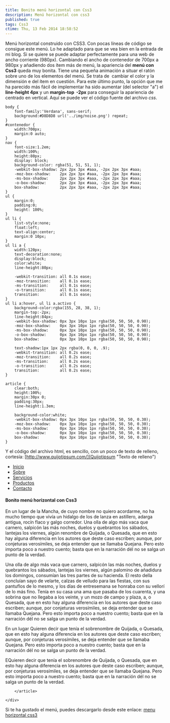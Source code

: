 ```yaml
---
title: Bonito menú horizontal con Css3
description: Menú horizontal con css3
published: true
tags: Css3
ctime: Thu, 13 Feb 2014 18:58:52
---
```


Menú horizontal construido con CSS3. Con pocas líneas de código se consigue este menú. Lo he adaptado para que se vea bien en la entrada de mi blog. Si se quiere se puede adaptar perfectamente para una web de ancho corriente (980px). Cambiando el ancho de contenedor de 700px a 980px y añadiendo dos ítem más de menú, la apariencia del **menú con Css3** queda muy bonita. Tiene una pequeña animación a situar el ratón sobre uno de los elementos del menú. Se trata de  cambiar el color y la dimensión e del ítem en cuestión. Para este último punto, la opción que me ha parecido más fácil de implementar ha sido aumentar (del selector "a") el **line-height 4px** y un **margin-top  -2px** para conseguir la apariencia de centrado en vertical. Aquí se puede ver el código fuente del archivo _css_.

```
body {
	font-family:'Verdana', sans-serif;
	background:#D8D8D8 url('../img/noise.png') repeat;
}
#contenedor {
	width:700px;
	margin:0 auto;
}
nav {
	font-size:1.2em;
	width:100%;
	height:80px;
	display: block;
	background-color: rgba(51, 51, 51, 1);
	-webkit-box-shadow: 2px 2px 3px #aaa, -2px 2px 3px #aaa;
	-moz-box-shadow:    2px 2px 3px #aaa, -2px 2px 3px #aaa;
	-ms-box-shadow:     2px 2px 3px #aaa, -2px 2px 3px #aaa;
	-o-box-shadow:      2px 2px 3px #aaa, -2px 2px 3px #aaa;
	box-shadow:         2px 2px 3px #aaa, -2px 2px 3px #aaa;
}
ul {
	margin:0;
	padding:0;
	height: 100%;
}
ul li {
	list-style:none;
	float:left;
	text-align:center;
	margin:0 10px;
}
ul li a {
	width:120px;
	text-decoration:none;
	display:block;
	color:white;
	line-height:80px;

	-webkit-transition: all 0.1s ease;
	-moz-transition:    all 0.1s ease;
	-ms-transition:     all 0.1s ease;
	-o-transition:      all 0.1s ease;
	transition:         all 0.1s ease;
}
ul li a:hover, ul li a.activo {
	background-color:rgba(155, 28, 38, 1);
	margin-top:-2px;
	line-height:84px;
	-webkit-box-shadow: 0px 3px 10px 1px rgba(50, 50, 50, 0.90);
	-moz-box-shadow:    0px 3px 10px 1px rgba(50, 50, 50, 0.90);
	-ms-box-shadow:     0px 3px 10px 1px rgba(50, 50, 50, 0.90);
	-o-box-shadow:      0px 3px 10px 1px rgba(50, 50, 50, 0.90);
	box-shadow:         0px 3px 10px 1px rgba(50, 50, 50, 0.90);

	text-shadow:1px 1px 2px rgba(0, 0, 0, .9);
	-webkit-transition: all 0.2s ease;
	-moz-transition:    all 0.2s ease;
	-ms-transition:     all 0.2s ease;
	-o-transition:      all 0.2s ease;
	transition:         all 0.2s ease;
}

article {
	clear:both;
	height:100%;
	margin:30px 0;
	padding:30px;
	line-height:1.3em;

	background-color:white;
	-webkit-box-shadow: 0px 3px 10px 1px rgba(50, 50, 50, 0.30);
	-moz-box-shadow:    0px 3px 10px 1px rgba(50, 50, 50, 0.30);
	-ms-box-shadow:     0px 3px 10px 1px rgba(50, 50, 50, 0.30);
	-o-box-shadow:      0px 3px 10px 1px rgba(50, 50, 50, 0.30);
	box-shadow:         0px 3px 10px 1px rgba(50, 50, 50, 0.30);
}
```

Y el código del archivo html, es sencillo, con un poco de texto de relleno, cortesía: [http://www.quijotipsum.com/](Quijotipsum "Texto de relleno")

<!doctype html>
<html lang="es">
<head>
	<meta charset="UTF-8" />
	<title>Bonito menú horizontal con Css3</title>
	<link rel="stylesheet" href="css/style.css" type="text/css" media="screen" title="no title" charset="utf-8"/>
</head>
<body>
	<div id="contenedor">
		<nav>
			<ul>
				<li><a href="#">Inicio</a></li>
				<li><a href="#">Sobre</a></li>
				<li><a href="#" class="activo">Servicios</a></li>
				<li><a href="#">Productos</a></li>
				<li><a href="#">Contacto</a></li>
			</ul>
		</nav>
		<article>
			<h4>Bonito menú horizontal con Css3</h4>
			<p>En un lugar de la Mancha, de cuyo nombre no quiero acordarme, no ha mucho tiempo que vivía un hidalgo de los de lanza en astillero, adarga antigua, rocín flaco y galgo corredor. Una olla de algo más vaca que carnero, salpicón las más noches, duelos y quebrantos los sábados, lantejas los viernes, algún renombre de Quijada, o Quesada, que en esto hay alguna diferencia en los autores que deste caso escriben; aunque, por conjeturas verosímiles, se deja entender que se llamaba Quejana. Pero esto importa poco a nuestro cuento; basta que en la narración dél no se salga un punto de la verdad.</p>
			<p>Una olla de algo más vaca que carnero, salpicón las más noches, duelos y quebrantos los sábados, lantejas los viernes, algún palomino de añadidura los domingos, consumían las tres partes de su hacienda. El resto della concluían sayo de velarte, calzas de velludo para las fiestas, con sus pantuflos de lo mesmo, y los días de entresemana se honraba con su vellorí de lo más fino. Tenía en su casa una ama que pasaba de los cuarenta, y una sobrina que no llegaba a los veinte, y un mozo de campo y plaza, a, o Quesada, que en esto hay alguna diferencia en los autores que deste caso escriben; aunque, por conjeturas verosímiles, se deja entender que se llamaba Quejana. Pero esto importa poco a nuestro cuento; basta que en la narración dél no se salga un punto de la verdad. </p>
			<p>En un lugar  Quieren decir que tenía el sobrenombre de Quijada, o Quesada, que en esto hay alguna diferencia en los autores que deste caso escriben; aunque, por conjeturas verosímiles, se deja entender que se llamaba Quejana. Pero esto importa poco a nuestro cuento; basta que en la narración dél no se salga un punto de la verdad.</p>
			<p>EQuieren decir que tenía el sobrenombre de Quijada, o Quesada, que en esto hay alguna diferencia en los autores que deste caso escriben; aunque, por conjeturas verosímiles, se deja entender que se llamaba Quejana. Pero esto importa poco a nuestro cuento; basta que en la narración dél no se salga un punto de la verdad. </p>

		</article>

	</div>
</body>
</html>

Si te ha gustado el menú, puedes descargarlo desde este enlace: [menu horizontal css3](https://dl.dropboxusercontent.com/u/12043780/ivanalbizu.eu/bonito-menu-horizontal-css3.zip)